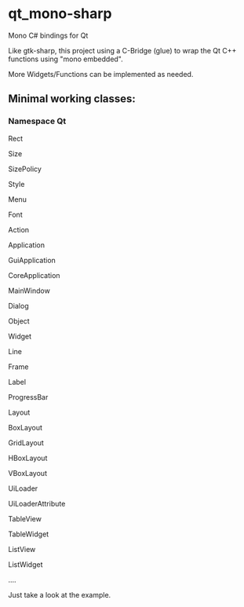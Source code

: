 # qt_mono-sharp
Mono C# bindings for Qt

Like gtk-sharp, this project using a C-Bridge (glue) to wrap the Qt C++ functions using "mono embedded".

More Widgets/Functions can be implemented as needed.

## Minimal working classes:

### Namespace Qt

  Rect
  
  Size
  
  SizePolicy
  
  Style
  
  Menu
  
  Font
  
  Action
  
  Application
  
  GuiApplication
  
  CoreApplication
  
  MainWindow
  
  Dialog
  
  Object
  
  Widget
  
  Line
  
  Frame
  
  Label
  
  ProgressBar
  
  Layout
  
  BoxLayout
  
  GridLayout
  
  HBoxLayout
  
  VBoxLayout
  
  UiLoader
  
  UiLoaderAttribute
  
  TableView
  
  TableWidget
  
  ListView
  
  ListWidget
  
  ....
  
  
  Just take a look at the example.
